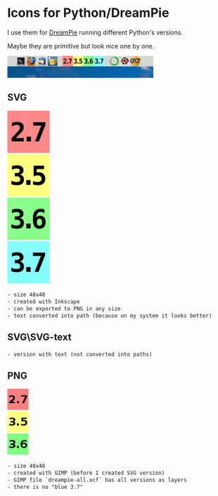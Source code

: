 # Icons for Python/DreamPie

I use them for [DreamPie](http://www.dreampie.org/) running different Python's versions.


Maybe they are primitive but look nice one by one.

![#1](screenshots/image-1.png?raw=true)   

## SVG 

![python-2.7.svg](SVG/python-2.7.svg)   
![python-3.5.svg](SVG/python-3.5.svg)   
![python-3.6.svg](SVG/python-3.6.svg)   
![python-3.7.svg](SVG/python-3.7.svg)   

    - size 48x48 
    - created with Inkscape
    - can be exported to PNG in any size
    - text converted into path (because on my system it looks better)
    
## SVG\SVG-text 

    - version with text (not converted into paths)

## PNG

![python-2.7.png](PNG/python-2.7.png?raw=true)   
![python-3.5.png](PNG/python-3.5.png?raw=true)   
![python-3.6.png](PNG/python-3.6.png?raw=true)   

    - size 48x48 
    - created with GIMP (before I created SVG version)
    - GIMP file `dreampie-all.xcf` has all versions as layers
    - there is no "blue 3.7"
    
